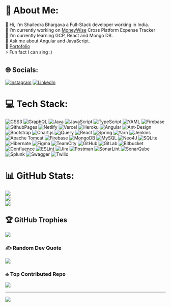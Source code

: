 <!--
**shailendrabhargava93/shailendrabhargava93** is a ✨ _special_ ✨ repository because its `README.md` (this file) appears on your GitHub profile. -->

<!--
# Hey there 👋
💻  <b>About Me</b>
<br>
Hi, I'm Shailedra a Full-Stack developer working in India.

👨 Currently learning and growing my skillset in Cloud Technologies, ReactJs and NoSQL databases.
<br>
🌐 Visit my <a href="http://shailendrabhargava93.github.io/" rel="nofollow">porfolio website</a> for complete background and contact.

<img src="https://img.shields.io/badge/HTML-Expert-orange"> <img src="https://img.shields.io/badge/CSS-Expert-green"> <img src="https://img.shields.io/badge/Angular-Intermediate-red"> <img src="https://img.shields.io/badge/Typescript-Intermediate-blue"> <img src="https://img.shields.io/badge/JavaScript-Intermediate-yellow">

![Shailendra's GitHub stats](https://github-readme-stats.vercel.app/api?username=shailendrabhargava93&rank_icon=github&show_icons=true) 

![Top Langs](https://github-readme-stats.vercel.app/api/top-langs/?username=shailendrabhargava93)

![Top Langs](https://github-readme-stats.vercel.app/api/top-langs/?username=shailendrabhargava93&layout=donut)

![Readme Card](https://github-readme-stats.vercel.app/api/pin/?username=shailendrabhargava93&repo=shailendrabhargava93.github.io)
-->
<!--NEW-->

# 💫 About Me:
👋  Hi, I'm Shailedra Bhargava a Full-Stack developer working in India.<br>🔭 I’m currently working on <a href="https://moneywiseapp.vercel.app/" rel="nofollow">MoneyWise</a> Cross Platform Expense Tracker<br>🌱 I’m currently learning GCP, React and Mongo DB.<br>💬 Ask me about Angular and JavaScript.<br>🔗 <a href="http://shailendrabhargava93.github.io/" rel="nofollow">Portofolio</a> <br>⚡ Fun fact I can sing :)


## 🌐 Socials:
[![Instagram](https://img.shields.io/badge/Instagram-%23E4405F.svg?logo=Instagram&logoColor=white)](https://instagram.com/btat_man) [![LinkedIn](https://img.shields.io/badge/LinkedIn-%230077B5.svg?logo=linkedin&logoColor=white)](https://linkedin.com/in/shailendra-bhargava) 

# 💻 Tech Stack:
![CSS3](https://img.shields.io/badge/css3-%231572B6.svg?style=for-the-badge&logo=css3&logoColor=white) ![GraphQL](https://img.shields.io/badge/-GraphQL-E10098?style=for-the-badge&logo=graphql&logoColor=white) ![Java](https://img.shields.io/badge/java-%23ED8B00.svg?style=for-the-badge&logo=openjdk&logoColor=white) ![JavaScript](https://img.shields.io/badge/javascript-%23323330.svg?style=for-the-badge&logo=javascript&logoColor=%23F7DF1E) ![TypeScript](https://img.shields.io/badge/typescript-%23007ACC.svg?style=for-the-badge&logo=typescript&logoColor=white) ![YAML](https://img.shields.io/badge/yaml-%23ffffff.svg?style=for-the-badge&logo=yaml&logoColor=151515) ![Firebase](https://img.shields.io/badge/firebase-%23039BE5.svg?style=for-the-badge&logo=firebase) ![GithubPages](https://img.shields.io/badge/github%20pages-121013?style=for-the-badge&logo=github&logoColor=white) ![Netlify](https://img.shields.io/badge/netlify-%23000000.svg?style=for-the-badge&logo=netlify&logoColor=#00C7B7) ![Vercel](https://img.shields.io/badge/vercel-%23000000.svg?style=for-the-badge&logo=vercel&logoColor=white) ![Heroku](https://img.shields.io/badge/heroku-%23430098.svg?style=for-the-badge&logo=heroku&logoColor=white) ![Angular](https://img.shields.io/badge/angular-%23DD0031.svg?style=for-the-badge&logo=angular&logoColor=white) ![Ant-Design](https://img.shields.io/badge/-AntDesign-%230170FE?style=for-the-badge&logo=ant-design&logoColor=white) ![Bootstrap](https://img.shields.io/badge/bootstrap-%238511FA.svg?style=for-the-badge&logo=bootstrap&logoColor=white) ![Chart.js](https://img.shields.io/badge/chart.js-F5788D.svg?style=for-the-badge&logo=chart.js&logoColor=white) ![jQuery](https://img.shields.io/badge/jquery-%230769AD.svg?style=for-the-badge&logo=jquery&logoColor=white) ![React](https://img.shields.io/badge/react-%2320232a.svg?style=for-the-badge&logo=react&logoColor=%2361DAFB) ![Spring](https://img.shields.io/badge/spring-%236DB33F.svg?style=for-the-badge&logo=spring&logoColor=white) ![Yarn](https://img.shields.io/badge/yarn-%232C8EBB.svg?style=for-the-badge&logo=yarn&logoColor=white) ![Jenkins](https://img.shields.io/badge/jenkins-%232C5263.svg?style=for-the-badge&logo=jenkins&logoColor=white) ![Apache Tomcat](https://img.shields.io/badge/apache%20tomcat-%23F8DC75.svg?style=for-the-badge&logo=apache-tomcat&logoColor=black) ![Firebase](https://img.shields.io/badge/firebase-a08021?style=for-the-badge&logo=firebase&logoColor=ffcd34) ![MongoDB](https://img.shields.io/badge/MongoDB-%234ea94b.svg?style=for-the-badge&logo=mongodb&logoColor=white) ![MySQL](https://img.shields.io/badge/mysql-4479A1.svg?style=for-the-badge&logo=mysql&logoColor=white) ![Neo4J](https://img.shields.io/badge/Neo4j-008CC1?style=for-the-badge&logo=neo4j&logoColor=white) ![SQLite](https://img.shields.io/badge/sqlite-%2307405e.svg?style=for-the-badge&logo=sqlite&logoColor=white) ![Hibernate](https://img.shields.io/badge/Hibernate-59666C?style=for-the-badge&logo=Hibernate&logoColor=white) ![Figma](https://img.shields.io/badge/figma-%23F24E1E.svg?style=for-the-badge&logo=figma&logoColor=white) ![TeamCity](https://img.shields.io/badge/teamcity-000000.svg?style=for-the-badge&logo=teamcity&logoColor=white) ![GitHub](https://img.shields.io/badge/github-%23121011.svg?style=for-the-badge&logo=github&logoColor=white) ![GitLab](https://img.shields.io/badge/gitlab-%23181717.svg?style=for-the-badge&logo=gitlab&logoColor=white) ![Bitbucket](https://img.shields.io/badge/bitbucket-%230047B3.svg?style=for-the-badge&logo=bitbucket&logoColor=white) ![Confluence](https://img.shields.io/badge/confluence-%23172BF4.svg?style=for-the-badge&logo=confluence&logoColor=white) ![ESLint](https://img.shields.io/badge/ESLint-4B3263?style=for-the-badge&logo=eslint&logoColor=white) ![Jira](https://img.shields.io/badge/jira-%230A0FFF.svg?style=for-the-badge&logo=jira&logoColor=white) ![Postman](https://img.shields.io/badge/Postman-FF6C37?style=for-the-badge&logo=postman&logoColor=white) ![SonarLint](https://img.shields.io/badge/SonarLint-CB2029?style=for-the-badge&logo=SONARLINT&logoColor=white) ![SonarQube](https://img.shields.io/badge/SonarQube-black?style=for-the-badge&logo=sonarqube&logoColor=4E9BCD) ![Splunk](https://img.shields.io/badge/splunk-%23000000.svg?style=for-the-badge&logo=splunk&logoColor=white) ![Swagger](https://img.shields.io/badge/-Swagger-%23Clojure?style=for-the-badge&logo=swagger&logoColor=white) ![Twilio](https://img.shields.io/badge/Twilio-F22F46?style=for-the-badge&logo=Twilio&logoColor=white)
# 📊 GitHub Stats:
![](https://github-readme-stats.vercel.app/api?username=shailendrabhargava93&theme=buefy&hide_border=false&include_all_commits=false&count_private=false)<br/>
![](https://github-readme-streak-stats.herokuapp.com/?user=shailendrabhargava93&theme=buefy&hide_border=false)<br/>
![](https://github-readme-stats.vercel.app/api/top-langs/?username=shailendrabhargava93&theme=buefy&hide_border=false&include_all_commits=false&count_private=false&layout=compact)

## 🏆 GitHub Trophies
![](https://github-profile-trophy.vercel.app/?username=shailendrabhargava93&theme=buefy&no-frame=false&no-bg=true&margin-w=4)

### ✍️ Random Dev Quote
![](https://quotes-github-readme.vercel.app/api?type=horizontal&theme=tokyonight)

### 🔝 Top Contributed Repo
![](https://github-contributor-stats.vercel.app/api?username=shailendrabhargava93&limit=5&theme=buefy&combine_all_yearly_contributions=true)

---
[![](https://visitcount.itsvg.in/api?id=shailendrabhargava93&icon=0&color=1)](https://visitcount.itsvg.in)

<!-- Proudly created with GPRM ( https://gprm.itsvg.in ) -->

